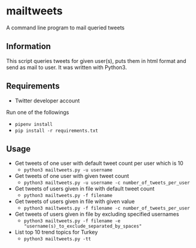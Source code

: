 mailtweets
============

A command line program to mail queried tweets

Information
-----------

This script queries tweets for given user(s), puts them in html format and send as mail to user. It was written with Python3.

Requirements
------------

* Twitter developer account

Run one of the followings

* `pipenv install`
* `pip install -r requirements.txt`

Usage
-----

* Get tweets of one user with default tweet count per user which is 10
    * `python3 mailtweets.py -u username`
* Get tweets of one user with given tweet count
    * `python3 mailtweets.py -u username -c number_of_tweets_per_user`
* Get tweets of users given in file with default tweet count
    * `python3 mailtweets.py -f filename`
* Get tweets of users given in file with given value
    * `python3 mailtweets.py -f filename -c number_of_tweets_per_user`
* Get tweets of users given in file by excluding specified usernames
    * `python3 mailtweets.py -f filename -e "username(s)_to_exclude_separated_by_spaces"`
* List top 10 trend topics for Turkey
    * `python3 mailtweets.py -tt`
